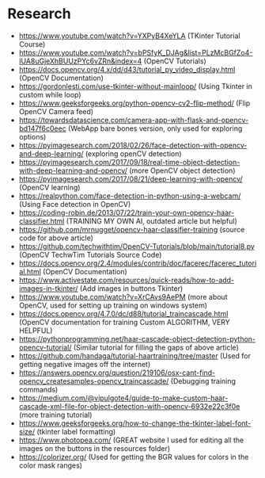 # Research
- https://www.youtube.com/watch?v=YXPyB4XeYLA (TKinter Tutorial Course)
- https://www.youtube.com/watch?v=bPSfyK_DJAg&list=PLzMcBGfZo4-lUA8uGjeXhBUUzPYc6vZRn&index=4 (OpenCV Tutorials)
- https://docs.opencv.org/4.x/dd/d43/tutorial_py_video_display.html (OpenCV Documentation)
- https://gordonlesti.com/use-tkinter-without-mainloop/ (Using Tkinter in custom while loop)
- https://www.geeksforgeeks.org/python-opencv-cv2-flip-method/ (Flip OpenCV Camera feed)
- https://towardsdatascience.com/camera-app-with-flask-and-opencv-bd147f6c0eec (WebApp bare bones version, only used for exploring options)
- https://pyimagesearch.com/2018/02/26/face-detection-with-opencv-and-deep-learning/ (exploring openCV detection)
- https://pyimagesearch.com/2017/09/18/real-time-object-detection-with-deep-learning-and-opencv/ (more OpenCV object detection)
- https://pyimagesearch.com/2017/08/21/deep-learning-with-opencv/ (OpenCV learning)
- https://realpython.com/face-detection-in-python-using-a-webcam/ (Using Face detection in OpenCV)
- https://coding-robin.de/2013/07/22/train-your-own-opencv-haar-classifier.html (TRAINING MY OWN AI, outdated article but helpful)
- https://github.com/mrnugget/opencv-haar-classifier-training (source code for above article)
- https://github.com/techwithtim/OpenCV-Tutorials/blob/main/tutorial8.py (OpenCV TechwTim Tutorials Source Code)
- https://docs.opencv.org/2.4/modules/contrib/doc/facerec/facerec_tutorial.html (OpenCV Documentation)
- https://www.activestate.com/resources/quick-reads/how-to-add-images-in-tkinter/ (Add images in buttons Tkinter)
- https://www.youtube.com/watch?v=XrCAvs9AePM (more about OpenCV, used for setting up training on windows system)
- https://docs.opencv.org/4.7.0/dc/d88/tutorial_traincascade.html (OpenCV documentation for training Custom ALGORITHM, VERY HELPFUL)
- https://pythonprogramming.net/haar-cascade-object-detection-python-opencv-tutorial/ (Similar tutorial for filling the gaps of above article)
- https://github.com/handaga/tutorial-haartraining/tree/master (Used for getting negative images off the internet)
- https://answers.opencv.org/question/219106/osx-cant-find-opencv_createsamples-opencv_traincascade/ (Debugging training commands)
- https://medium.com/@vipulgote4/guide-to-make-custom-haar-cascade-xml-file-for-object-detection-with-opencv-6932e22c3f0e (more training tutorial)
- https://www.geeksforgeeks.org/how-to-change-the-tkinter-label-font-size/ (tkinter label formatting)
- https://www.photopea.com/ (GREAT website I used for editing all the images on the buttons in the resources folder)
- https://colorizer.org/ (Used for getting the BGR values for colors in the color mask ranges)
